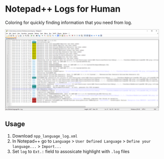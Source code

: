 # Notepad++ Logs for Human
Coloring for quickly finding information that you need from log.
  
![](img/npp_logs_for_human_screen.png)
  
## Usage
1. Download `npp_language_log.xml`
2. In Notepad++ go to `Language` > `User Defined Language` > `Define your language...` > `Import...`
3. Set `log` to `Ext.:` field to assosicate highlight with `.log` files
